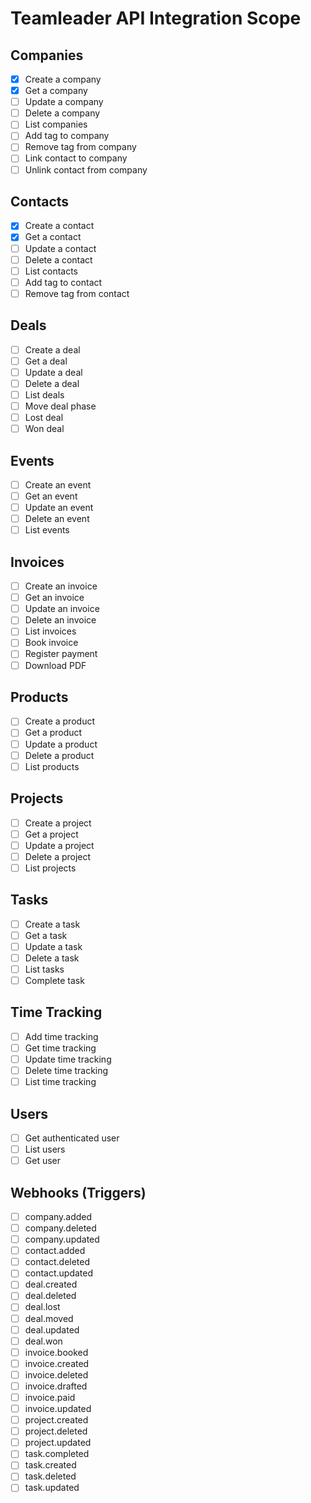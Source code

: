 # Teamleader API Integration Scope

## Companies
- [x] Create a company
- [x] Get a company
- [ ] Update a company
- [ ] Delete a company
- [ ] List companies
- [ ] Add tag to company
- [ ] Remove tag from company
- [ ] Link contact to company
- [ ] Unlink contact from company

## Contacts
- [x] Create a contact
- [x] Get a contact
- [ ] Update a contact
- [ ] Delete a contact
- [ ] List contacts
- [ ] Add tag to contact
- [ ] Remove tag from contact

## Deals
- [ ] Create a deal
- [ ] Get a deal
- [ ] Update a deal
- [ ] Delete a deal
- [ ] List deals
- [ ] Move deal phase
- [ ] Lost deal
- [ ] Won deal

## Events
- [ ] Create an event
- [ ] Get an event
- [ ] Update an event
- [ ] Delete an event
- [ ] List events

## Invoices
- [ ] Create an invoice
- [ ] Get an invoice
- [ ] Update an invoice
- [ ] Delete an invoice
- [ ] List invoices
- [ ] Book invoice
- [ ] Register payment
- [ ] Download PDF

## Products
- [ ] Create a product
- [ ] Get a product
- [ ] Update a product
- [ ] Delete a product
- [ ] List products

## Projects
- [ ] Create a project
- [ ] Get a project
- [ ] Update a project
- [ ] Delete a project
- [ ] List projects

## Tasks
- [ ] Create a task
- [ ] Get a task
- [ ] Update a task
- [ ] Delete a task
- [ ] List tasks
- [ ] Complete task

## Time Tracking
- [ ] Add time tracking
- [ ] Get time tracking
- [ ] Update time tracking
- [ ] Delete time tracking
- [ ] List time tracking

## Users
- [ ] Get authenticated user
- [ ] List users
- [ ] Get user

## Webhooks (Triggers)
- [ ] company.added
- [ ] company.deleted
- [ ] company.updated
- [ ] contact.added 
- [ ] contact.deleted
- [ ] contact.updated
- [ ] deal.created
- [ ] deal.deleted
- [ ] deal.lost
- [ ] deal.moved
- [ ] deal.updated
- [ ] deal.won
- [ ] invoice.booked
- [ ] invoice.created
- [ ] invoice.deleted
- [ ] invoice.drafted
- [ ] invoice.paid
- [ ] invoice.updated
- [ ] project.created
- [ ] project.deleted
- [ ] project.updated
- [ ] task.completed
- [ ] task.created
- [ ] task.deleted
- [ ] task.updated
